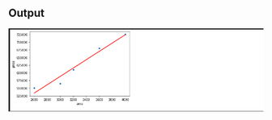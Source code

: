 ## Output
<img src =  "https://github.com/OkomoJacob/MLAIDS/blob/main/1.Simple%20Linear%20Regression/1.House%20Prices/reg_output.png">
